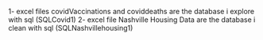 1- excel files covidVaccinations and coviddeaths are the database i explore with sql (SQLCovid1)
2- excel file Nashville Housing Data  are the database i clean with sql (SQLNashvillehousing1)
